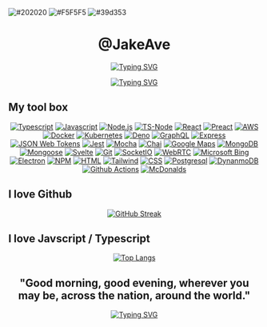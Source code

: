 ![#202020](https://via.placeholder.com/16/202020/000000?text=+)
![#F5F5F5](https://via.placeholder.com/16/F5F5F5/000000?text=+)
![#39d353](https://via.placeholder.com/16/39d353/000000?text=+)

<h1 color=#F5F5F5 align=center>@JakeAve</h1>

<div align=center>

[![Typing SVG](https://readme-typing-svg.herokuapp.com?font=Chakra+Petch&size=50&duration=2000&pause=1000&color=39D353&center=true&multiline=true&repeat=false&width=1000&height=250&lines=Hello!+Thanks+for+surfing+by+%F0%9F%98%80;My+name+is+Jake+%F0%9F%91%A8%E2%80%8D%F0%9F%92%BB;I'm+a+full-stack+Javascript+developer+%F0%9F%9A%80;Let's+build+something!+%F0%9F%9B%A0)](https://git.io/typing-svg)

[![Typing SVG](https://readme-typing-svg.herokuapp.com?font=Chakra+Petch&size=50&duration=1&pause=200&color=F5F5F5&center=true&vCenter=true&width=1000&height=100&lines=%F0%9F%8F%9D%EF%B8%8F%F0%9F%8C%8A%F0%9F%8C%8A%F0%9F%8C%8A%F0%9F%8C%8A%F0%9F%8C%8A%F0%9F%8C%8A%F0%9F%8C%8A%F0%9F%8F%84%E2%80%8D%E2%99%82%EF%B8%8F;%F0%9F%8F%9D%EF%B8%8F%F0%9F%8C%8A%F0%9F%8C%8A%F0%9F%8C%8A%F0%9F%8C%8A%F0%9F%8C%8A%F0%9F%8C%8A%F0%9F%8F%84%E2%80%8D%E2%99%82%EF%B8%8F%F0%9F%8C%8A;%F0%9F%8F%9D%EF%B8%8F%F0%9F%8C%8A%F0%9F%8C%8A%F0%9F%8C%8A%F0%9F%8C%8A%F0%9F%8C%8A%F0%9F%8F%84%E2%80%8D%E2%99%82%EF%B8%8F%F0%9F%8C%8A%F0%9F%8C%8A;%F0%9F%8F%9D%EF%B8%8F%F0%9F%8C%8A%F0%9F%8C%8A%F0%9F%8C%8A%F0%9F%8C%8A%F0%9F%8F%84%E2%80%8D%E2%99%82%EF%B8%8F%F0%9F%8C%8A%F0%9F%8C%8A%F0%9F%8C%8A;%F0%9F%8F%9D%EF%B8%8F%F0%9F%8C%8A%F0%9F%8C%8A%F0%9F%8C%8A%F0%9F%8C%8A%F0%9F%8F%84%E2%80%8D%E2%99%82%EF%B8%8F%F0%9F%8C%8A%F0%9F%8C%8A%F0%9F%8C%8A;%F0%9F%8F%9D%EF%B8%8F%F0%9F%8C%8A%F0%9F%8C%8A%F0%9F%8C%8A%F0%9F%8F%84%E2%80%8D%E2%99%82%EF%B8%8F%F0%9F%8C%8A%F0%9F%8C%8A%F0%9F%8C%8A%F0%9F%8C%8A;%F0%9F%8F%9D%EF%B8%8F%F0%9F%8C%8A%F0%9F%8C%8A%F0%9F%8F%84%E2%80%8D%E2%99%82%EF%B8%8F%F0%9F%8C%8A%F0%9F%8C%8A%F0%9F%8C%8A%F0%9F%8C%8A%F0%9F%8C%8A;%F0%9F%8F%9D%EF%B8%8F%F0%9F%8C%8A%F0%9F%8F%84%E2%80%8D%E2%99%82%EF%B8%8F%F0%9F%8C%8A%F0%9F%8C%8A%F0%9F%8C%8A%F0%9F%8C%8A%F0%9F%8C%8A%F0%9F%8C%8A;%F0%9F%8F%9D%EF%B8%8F%F0%9F%8F%84%E2%80%8D%E2%99%82%EF%B8%8F%F0%9F%8C%8A%F0%9F%8C%8A%F0%9F%8C%8A%F0%9F%8C%8A%F0%9F%8C%8A%F0%9F%8C%8A%F0%9F%8C%8A;%F0%9F%8F%9D%EF%B8%8F%F0%9F%8F%84%E2%80%8D%E2%99%82%EF%B8%8F%F0%9F%8C%8A%F0%9F%8C%8A%F0%9F%8C%8A%F0%9F%8C%8A%F0%9F%8C%8A%F0%9F%8C%8A%F0%9F%8C%8A;%F0%9F%8F%9D%EF%B8%8F%F0%9F%8C%8A%F0%9F%8F%84%E2%80%8D%E2%99%82%EF%B8%8F%F0%9F%8C%8A%F0%9F%8C%8A%F0%9F%8C%8A%F0%9F%8C%8A%F0%9F%8C%8A%F0%9F%8C%8A;%F0%9F%8F%9D%EF%B8%8F%F0%9F%8C%8A%F0%9F%8C%8A%F0%9F%8F%84%E2%80%8D%E2%99%82%EF%B8%8F%F0%9F%8C%8A%F0%9F%8C%8A%F0%9F%8C%8A%F0%9F%8C%8A%F0%9F%8C%8A;%F0%9F%8F%9D%EF%B8%8F%F0%9F%8C%8A%F0%9F%8C%8A%F0%9F%8C%8A%F0%9F%8F%84%E2%80%8D%E2%99%82%EF%B8%8F%F0%9F%8C%8A%F0%9F%8C%8A%F0%9F%8C%8A%F0%9F%8C%8A;%F0%9F%8F%9D%EF%B8%8F%F0%9F%8C%8A%F0%9F%8C%8A%F0%9F%8C%8A%F0%9F%8C%8A%F0%9F%8F%84%E2%80%8D%E2%99%82%EF%B8%8F%F0%9F%8C%8A%F0%9F%8C%8A%F0%9F%8C%8A;%F0%9F%8F%9D%EF%B8%8F%F0%9F%8C%8A%F0%9F%8C%8A%F0%9F%8C%8A%F0%9F%8C%8A%F0%9F%8C%8A%F0%9F%8F%84%E2%80%8D%E2%99%82%EF%B8%8F%F0%9F%8C%8A%F0%9F%8C%8A;%F0%9F%8F%9D%EF%B8%8F%F0%9F%8C%8A%F0%9F%8C%8A%F0%9F%8C%8A%F0%9F%8C%8A%F0%9F%8C%8A%F0%9F%8C%8A%F0%9F%8F%84%E2%80%8D%E2%99%82%EF%B8%8F%F0%9F%8C%8A;%F0%9F%8F%9D%EF%B8%8F%F0%9F%8C%8A%F0%9F%8C%8A%F0%9F%8C%8A%F0%9F%8C%8A%F0%9F%8C%8A%F0%9F%8C%8A%F0%9F%8C%8A%F0%9F%8F%84%E2%80%8D%E2%99%82%EF%B8%8F)](https://git.io/typing-svg)


</div>

<h2 color=#f5f5f5>My tool box</h2>
<div align=center>

[![Typescript](https://img.shields.io/badge/TypeScript-3178C6.svg?style=for-the-badge&logo=TypeScript&logoColor=white)](https://home.aveek.io/GitHub-Profile-Badges)
[![Javascript](https://img.shields.io/badge/JavaScript-F7DF1E.svg?style=for-the-badge&logo=JavaScript&logoColor=black)](https://home.aveek.io/GitHub-Profile-Badges)
[![Node.js](https://img.shields.io/badge/Node.js-339933.svg?style=for-the-badge&logo=nodedotjs&logoColor=white)](https://home.aveek.io/GitHub-Profile-Badges)
[![TS-Node](https://img.shields.io/badge/tsnode-3178C6.svg?style=for-the-badge&logo=ts-node&logoColor=white)](https://home.aveek.io/GitHub-Profile-Badges)
[![React](https://img.shields.io/badge/React-61DAFB.svg?style=for-the-badge&logo=React&logoColor=black)](https://home.aveek.io/GitHub-Profile-Badges)
[![Preact](https://img.shields.io/badge/Preact-673AB8.svg?style=for-the-badge&logo=Preact&logoColor=white)](https://home.aveek.io/GitHub-Profile-Badges)
[![AWS](https://img.shields.io/badge/Amazon%20AWS-232F3E.svg?style=for-the-badge&logo=Amazon-AWS&logoColor=white)](https://home.aveek.io/GitHub-Profile-Badges)
[![Docker](https://img.shields.io/badge/Docker-2496ED.svg?style=for-the-badge&logo=Docker&logoColor=white)](https://home.aveek.io/GitHub-Profile-Badges)
[![Kubernetes](https://img.shields.io/badge/Kubernetes-326CE5.svg?style=for-the-badge&logo=Kubernetes&logoColor=white)](https://home.aveek.io/GitHub-Profile-Badges)
[![Deno](https://img.shields.io/badge/Deno-000000.svg?style=for-the-badge&logo=Deno&logoColor=white)](https://home.aveek.io/GitHub-Profile-Badges)
[![GraphQL](https://img.shields.io/badge/GraphQL-E10098.svg?style=for-the-badge&logo=GraphQL&logoColor=white)](https://home.aveek.io/GitHub-Profile-Badges)
[![Express](https://img.shields.io/badge/Express-000000.svg?style=for-the-badge&logo=Express&logoColor=white)](https://home.aveek.io/GitHub-Profile-Badges)
[![JSON Web Tokens](https://img.shields.io/badge/JSON%20Web%20Tokens-000000.svg?style=for-the-badge&logo=JSON-Web-Tokens&logoColor=white)](https://home.aveek.io/GitHub-Profile-Badges)
[![Jest](https://img.shields.io/badge/Jest-C21325.svg?style=for-the-badge&logo=Jest&logoColor=white)](https://home.aveek.io/GitHub-Profile-Badges)
[![Mocha](https://img.shields.io/badge/Mocha-8D6748.svg?style=for-the-badge&logo=Mocha&logoColor=white)](https://home.aveek.io/GitHub-Profile-Badges)
[![Chai](https://img.shields.io/badge/Chai-A30701.svg?style=for-the-badge&logo=Chai&logoColor=white)](https://home.aveek.io/GitHub-Profile-Badges)
[![Google Maps](https://img.shields.io/badge/Google%20Maps-4285F4.svg?style=for-the-badge&logo=Google-Maps&logoColor=white)](https://home.aveek.io/GitHub-Profile-Badges)
[![MongoDB](https://img.shields.io/badge/MongoDB-47A248.svg?style=for-the-badge&logo=MongoDB&logoColor=white)](https://home.aveek.io/GitHub-Profile-Badges)
[![Mongoose](https://img.shields.io/badge/Mongoose-880000.svg?style=for-the-badge&logo=Mongoose&logoColor=white)](https://home.aveek.io/GitHub-Profile-Badges)
[![Svelte](https://img.shields.io/badge/Svelte-FF3E00.svg?style=for-the-badge&logo=Svelte&logoColor=white)](https://home.aveek.io/GitHub-Profile-Badges)
[![Git](https://img.shields.io/badge/Git-F05032.svg?style=for-the-badge&logo=Git&logoColor=white)](https://home.aveek.io/GitHub-Profile-Badges)
[![SocketIO](https://img.shields.io/badge/Socket.io-010101.svg?style=for-the-badge&logo=socketdotio&logoColor=white)](https://home.aveek.io/GitHub-Profile-Badges)
[![WebRTC](https://img.shields.io/badge/WebRTC-333333.svg?style=for-the-badge&logo=WebRTC&logoColor=white)](https://home.aveek.io/GitHub-Profile-Badges)
[![Microsoft Bing](https://img.shields.io/badge/Microsoft%20Bing-258FFA.svg?style=for-the-badge&logo=Microsoft-Bing&logoColor=white)](https://home.aveek.io/GitHub-Profile-Badges)
[![Electron](https://img.shields.io/badge/Electron-47848F.svg?style=for-the-badge&logo=Electron&logoColor=white)](https://home.aveek.io/GitHub-Profile-Badges)
[![NPM](https://img.shields.io/badge/npm-CB3837.svg?style=for-the-badge&logo=npm&logoColor=white)](https://home.aveek.io/GitHub-Profile-Badges)
[![HTML](https://img.shields.io/badge/HTML5-E34F26.svg?style=for-the-badge&logo=HTML5&logoColor=white)](https://home.aveek.io/GitHub-Profile-Badges)
[![Tailwind](https://img.shields.io/badge/Tailwind%20CSS-06B6D4.svg?style=for-the-badge&logo=Tailwind-CSS&logoColor=white)](https://home.aveek.io/GitHub-Profile-Badges)
[![CSS](https://img.shields.io/badge/CSS3-1572B6.svg?style=for-the-badge&logo=CSS3&logoColor=white)](https://home.aveek.io/GitHub-Profile-Badges)
[![Postgresql](https://img.shields.io/badge/PostgreSQL-4169E1.svg?style=for-the-badge&logo=PostgreSQL&logoColor=white)](https://home.aveek.io/GitHub-Profile-Badges)
[![DynanmoDB](https://img.shields.io/badge/Amazon%20DynamoDB-4053D6.svg?style=for-the-badge&logo=Amazon-DynamoDB&logoColor=white)](https://home.aveek.io/GitHub-Profile-Badges)
[![Github Actions](https://img.shields.io/badge/GitHub%20Actions-2088FF.svg?style=for-the-badge&logo=GitHub-Actions&logoColor=white)](https://home.aveek.io/GitHub-Profile-Badges)
[![McDonalds](https://img.shields.io/badge/McDonald's-FBC817.svg?style=for-the-badge&logo=McDonald's&logoColor=black)](https://home.aveek.io/GitHub-Profile-Badges)

</div>
<h2 color=#f5f5f5 >I love Github</h2>

<div align=center>
  
[![GitHub Streak](http://github-readme-streak-stats.herokuapp.com?user=jakeave&theme=github-dark&mode=weekly&fire=39D353)](https://git.io/streak-stats)

</div>

<h2 color=#f5f5f5 >I love Javscript / Typescript</h2>

<div align=center>
  
[![Top Langs](https://github-readme-stats.vercel.app/api/top-langs/?username=jakeave&layout=donut&hide_title=true&theme=dark&count_private=true)](https://github.com/anuraghazra/github-readme-stats)

</div>

<h2 color=#f5f5f5 align=center>"Good morning, good evening, wherever you may be, across the nation, around the world."</h2>

<div align=center>

[![Typing SVG](https://readme-typing-svg.herokuapp.com?font=Chakra+Petch&size=50&duration=1&pause=200&color=39D353&center=true&vCenter=true&width=1000&height=65&lines=%F0%9F%8C%8E;%F0%9F%8C%8D;%F0%9F%8C%8F)](https://git.io/typing-svg)


</div>


